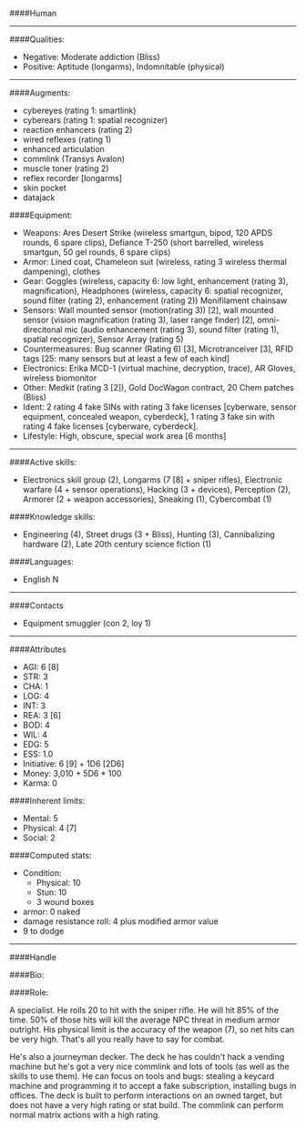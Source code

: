 ####Human

____
####Qualities:

- Negative: Moderate addiction (Bliss)
- Positive: Aptitude (longarms), Indomnitable (physical)

____
####Augments:

- cybereyes (rating 1: smartlink)
- cyberears (rating 1: spatial recognizer)
- reaction enhancers (rating 2)
- wired reflexes (rating 1)
- enhanced articulation
- commlink (Transys Avalon)
- muscle toner (rating 2)
- reflex recorder [longarms]
- skin pocket
- datajack

####Equipment:

- Weapons: Ares Desert Strike (wireless smartgun, bipod, 120 APDS rounds, 6 spare clips), Defiance T-250 (short barrelled, wireless smartgun, 50 gel rounds, 6 spare clips)
- Armor: Lined coat, Chameleon suit (wireless, rating 3 wireless thermal dampening), clothes
- Gear: Goggles (wireless, capacity 6: low light, enhancement (rating 3), magnification), Headphones (wireless, capacity 6: spatial recognizer, sound filter (rating 2), enhancement (rating 2)) Monifilament chainsaw
- Sensors: Wall mounted sensor (motion(rating 3)) [2], wall mounted sensor (vision magnification (rating 3), laser range finder) [2], omni-direcitonal mic (audio enhancement (rating 3), sound filter (rating 1), spatial recognizer), Sensor Array (rating 5)
- Countermeasures: Bug scanner (Rating 6) [3], Microtranceiver [3], RFID tags [25: many sensors but at least a few of each kind]
- Electronics: Erika MCD-1 (virtual machine, decryption, trace), AR Gloves, wireless biomonitor
- Other: Medkit (rating 3 [2]), Gold DocWagon contract, 20 Chem patches (Bliss)
- Ident: 2 rating 4 fake SINs with rating 3 fake licenses [cyberware, sensor equipment, concealed weapon, cyberdeck], 1 rating 3 fake sin with rating 4 fake licenses [cyberware, cyberdeck].
- Lifestyle: High, obscure, special work area [6 months]

____
####Active skills:

- Electronics skill group (2), Longarms (7 [8] + sniper rifles), Electronic warfare (4 + sensor operations), Hacking (3 + devices), Perception (2), Armorer (2 + weapon accessories), Sneaking (1), Cybercombat (1)

####Knowledge skills:

- Engineering (4), Street drugs (3 + Bliss), Hunting (3), Cannibalizing hardware (2), Late 20th century science fiction (1)

####Languages:

- English N

____
####Contacts

- Equipment smuggler (con 2, loy 1)

____
####Attributes

- AGI: 6 [8]
- STR: 3
- CHA: 1
- LOG: 4
- INT: 3
- REA: 3 [6]
- BOD: 4
- WIL: 4
- EDG: 5
- ESS: 1.0
- Initiative: 6 [9] + 1D6 [2D6]
- Money: 3,010 + 5D6 * 100
- Karma: 0

####Inherent limits:

- Mental: 5
- Physical: 4 [7]
- Social: 2

####Computed stats:

- Condition:
	- Physical: 10
	- Stun: 10
	- 3 wound boxes
- armor: 0 naked
- damage resistance roll: 4 plus modified armor value
- 9 to dodge

____
####Handle

####Bio:

####Role:

A specialist. He rolls 20 to hit with the sniper rifle. He will hit 85% of the time. 50% of those hits will kill the average NPC threat in medium armor outright. His physical limit is the accuracy of the weapon (7), so net hits can be very high. That's all you really have to say for combat.

He's also a journeyman decker. The deck he has couldn't hack a vending machine but he's got a very nice commlink and lots of tools (as well as the skills to use them). He can focus on tools and bugs: stealing a keycard machine and programming it to accept a fake subscription, installing bugs in offices. The deck is built to perform interactions on an owned target, but does not have a very high rating or stat build. The commlink can perform normal matrix actions with a high rating.

